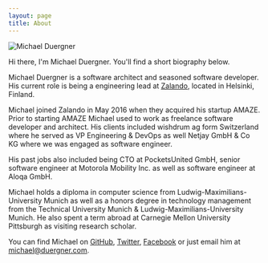 ```yaml
---
layout: page
title: About
---
```


<img src="/assets/me_round.pmg" class="about" alt="Michael Duergner" />

Hi there, I'm Michael Duergner. You'll find a short biography below.
 
Michael Duergner is a software architect and seasoned software developer. His current role is being a engineering lead at <a href="https://tech.zalando.com" target="_blank">Zalando</a>, located in Helsinki, Finland.

Michael joined Zalando in May 2016 when they acquired his startup AMAZE. Prior to starting AMAZE Michael used to work as freelance software developer and architect. His clients included wishdrum ag form Switzerland where he served as VP Engineering & DevOps as well Netjay GmbH & Co KG where we was engaged as software engineer.

His past jobs also included being CTO at PocketsUnited GmbH, senior software engineer at Motorola Mobility Inc. as well as software engineer at Aloqa GmbH.

Michael holds a diploma in computer science from Ludwig-Maximilians-University Munich as well as a honors degree in technology management from the Technical University Munich & Ludwig-Maximilians-University Munich. He also spent a term abroad at Carnegie Mellon University Pittsburgh as visiting research scholar.
 
You can find Michael on <a href="https://github.com/duergner" target="_blank">GitHub</a>, <a href="https://twitter.com/duergner" target="_blank">Twitter</a>, <a href="https://facebook.com/duergner">Facebook</a> or just email him at <a href="mailto:michael@duergner.com">michael@duergner.com</a>.